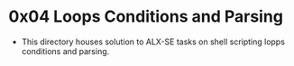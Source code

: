 # 0x04 Loops Conditions and Parsing

- This directory houses solution to ALX-SE tasks on shell scripting lopps conditions and parsing.
